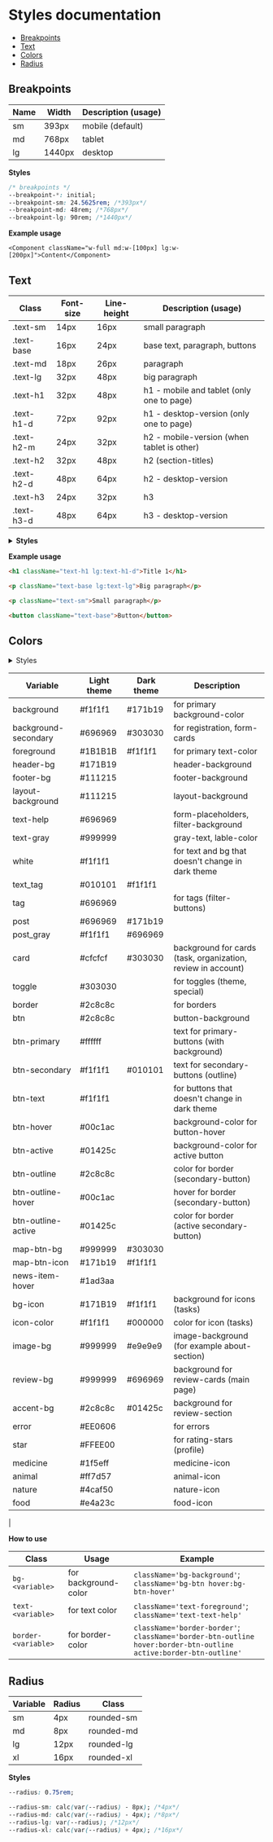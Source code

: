 # Styles documentation

- [Breakpoints](#breakpoints)
- [Text](#text)
- [Colors](#colors)
- [Radius](#radius)

## Breakpoints

| Name | Width  | Description (usage) |
| ---- | ------ | ------------------- |
| sm   | 393px  | mobile (default)    |
| md   | 768px  | tablet              |
| lg   | 1440px | desktop             |

**Styles**

```css
/* breakpoints */
--breakpoint-*: initial;
--breakpoint-sm: 24.5625rem; /*393px*/
--breakpoint-md: 48rem; /*768px*/
--breakpoint-lg: 90rem; /*1440px*/
```

**Example usage**

```tsx
<Component className="w-full md:w-[100px] lg:w-[200px]">Content</Component>
```

## Text

| Class      | Font-size | Line-height | Description (usage)                        |
| ---------- | --------- | ----------- | ------------------------------------------ |
| .text-sm   | 14px      | 16px        | small paragraph                            |
| .text-base | 16px      | 24px        | base text, paragraph, buttons              |
| .text-md   | 18px      | 26px        | paragraph                                  |
| .text-lg   | 32px      | 48px        | big paragraph                              |
| .text-h1   | 32px      | 48px        | h1 - mobile and tablet (only one to page)  |
| .text-h1-d | 72px      | 92px        | h1 - desktop-version (only one to page)    |
| .text-h2-m | 24px      | 32px        | h2 - mobile-version (when tablet is other) |
| .text-h2   | 32px      | 48px        | h2 (section-titles)                        |
| .text-h2-d | 48px      | 64px        | h2 - desktop-version                       |
| .text-h3   | 24px      | 32px        | h3                                         |
| .text-h3-d | 48px      | 64px        | h3 - desktop-version                       |

<details>
<summary>
<b>Styles</b>
</summary>

```css
@theme {
  /* font sizes and line-height desktop */
  --text-sm: 14px;
  --leading-sm: 16px;
  --text-base: 16px;
  --leading-base: 24px;
  --text-md: 18px;
  --leading-md: 26px;
  --text-lg: 32px;
  --leading-lg: 48px;

  --text-h1-d: 72px;
  --leading-h1-d: 92px;
  --text-h2-d: 48px;
  --leading-h2-d: 64px;
  --text-h3-d: 48px;
  --leading-h3-d: 64px;

  /* font sizes and line-height mobile */
  --text-h1: 32px;
  --leading-h1: 48px;
  --text-h2-m: 24px;
  --leading-h2-m: 32px;
  --text-h2: 32px;
  --leading-h2: 48px;
  --text-h3: 24px;
  --leading-h3: 32px;
}

@layer utilities {
  .text-sm {
    font-size: var(--text-sm);
    line-height: var(--leading-sm);
  }

  @media (min-width: 48rem) {
    .md\:text-sm {
      font-size: var(--text-sm);
      line-height: var(--leading-sm);
    }
  }

  @media (min-width: 90rem) {
    .lg\:text-sm {
      font-size: var(--text-sm);
      line-height: var(--leading-sm);
    }
  }

  .text-base {
    font-size: var(--text-base);
    line-height: var(--leading-base);
  }

  @media (min-width: 48rem) {
    .md\:text-base {
      font-size: var(--text-base);
      line-height: var(--leading-base);
    }
  }

  @media (min-width: 90rem) {
    .lg\:text-base {
      font-size: var(--text-base);
      line-height: var(--leading-base);
    }
  }

  .text-md {
    font-size: var(--text-md);
    line-height: var(--leading-md);
  }

  @media (min-width: 48rem) {
    .md\:text-md {
      font-size: var(--text-md);
      line-height: var(--leading-md);
    }
  }

  @media (min-width: 90rem) {
    .lg\:text-md {
      font-size: var(--text-md);
      line-height: var(--leading-md);
    }
  }

  .text-lg {
    font-size: var(--text-lg);
    line-height: var(--leading-lg);
  }

  @media (min-width: 48rem) {
    .md\:text-lg {
      font-size: var(--text-lg);
      line-height: var(--leading-lg);
    }
  }

  @media (min-width: 90rem) {
    .lg\:text-lg {
      font-size: var(--text-lg);
      line-height: var(--leading-lg);
    }
  }

  .text-h1 {
    font-size: var(--text-h1);
    line-height: var(--leading-h1);
  }

  @media (min-width: 48rem) {
    .md\:text-h1 {
      font-size: var(--text-h1);
      line-height: var(--leading-h1);
    }
  }

  @media (min-width: 90rem) {
    .lg\:text-h1 {
      font-size: var(--text-h1);
      line-height: var(--leading-h1);
    }
  }

  .text-h1-d {
    font-size: var(--text-h1-d);
    line-height: var(--leading-h1-d);
  }

  @media (min-width: 48rem) {
    .md\:text-h1-d {
      font-size: var(--text-h1-d);
      line-height: var(--leading-h1-d);
    }
  }

  @media (min-width: 90rem) {
    .lg\:text-h1-d {
      font-size: var(--text-h1-d);
      line-height: var(--leading-h1-d);
    }
  }

  .text-h2-m {
    font-size: var(--text-h2-m);
    line-height: var(--leading-h2-m);
  }

  @media (min-width: 48rem) {
    .md\:text-h2-m {
      font-size: var(--text-h2-m);
      line-height: var(--leading-h2-m);
    }
  }

  @media (min-width: 90rem) {
    .lg\:text-h2-m {
      font-size: var(--text-h2-m);
      line-height: var(--leading-h2-m);
    }
  }

  .text-h2 {
    font-size: var(--text-h2);
    line-height: var(--leading-h2);
  }

  @media (min-width: 48rem) {
    .md\:text-h2 {
      font-size: var(--text-h2);
      line-height: var(--leading-h2);
    }
  }

  @media (min-width: 90rem) {
    .lg\:text-h2 {
      font-size: var(--text-h2);
      line-height: var(--leading-h2);
    }
  }

  .text-h2-d {
    font-size: var(--text-h2-d);
    line-height: var(--leading-h2-d);
  }

  @media (min-width: 48rem) {
    .md\:text-h2-d {
      font-size: var(--text-h2-d);
      line-height: var(--leading-h2-d);
    }
  }

  @media (min-width: 90rem) {
    .lg\:text-h2-d {
      font-size: var(--text-h2-d);
      line-height: var(--leading-h2-d);
    }
  }

  .text-h3 {
    font-size: var(--text-h3);
    line-height: var(--leading-h3);
  }

  @media (min-width: 48rem) {
    .md\:text-h3 {
      font-size: var(--text-h3);
      line-height: var(--leading-h3);
    }
  }

  @media (min-width: 90rem) {
    .lg\:text-h3 {
      font-size: var(--text-h3);
      line-height: var(--leading-h3);
    }
  }

  .text-h3-d {
    font-size: var(--text-h3-d);
    line-height: var(--leading-h3-d);
  }

  @media (min-width: 48rem) {
    .md\:text-h3-d {
      font-size: var(--text-h3-d);
      line-height: var(--leading-h3-d);
    }
  }

  @media (min-width: 90rem) {
    .lg\:text-h3-d {
      font-size: var(--text-h3-d);
      line-height: var(--leading-h3-d);
    }
  }
}
```

</details>

**Example usage**

```html
<h1 className="text-h1 lg:text-h1-d">Title 1</h1>

<p className="text-base lg:text-lg">Big paragraph</p>

<p className="text-sm">Small paragraph</p>

<button className="text-base">Button</button>
```

## Colors

<details>
<summary>Styles</summary>

```css
/* colors */
--color-background: var(--background);
--color-foreground: var(--foreground);
--color-text-help: var(--text-help);
--color-text-gray: var(--text-gray);
--color-layout-background: var(--layout-background);
--color-card: var(--card);
--color-toggle: var(--toggle);

/_ buttons _/ --color-border: var(--border); --color-btn: var(--btn);
--color-btn-text: var(--btn-text); --color-btn-hover: var(--btn-hover);
--color-btn-active: var(--btn-active); --color-btn-outline: var(--btn-outline);
--color-btn-outline-hover: var(--btn-outline-hover); --color-btn-outline-active:
var(--btn-outline-active); --color-tag: var(--tag);

--color-error: var(--error); --color-attention: var(--attention);

--color-star: var(--star);

```

Light theme variables

```css
--background: #f1f1f1;
--background-secondary: #696969;
--foreground: #1b1b1b;
--header-bg: #171b19;
--footer-bg: #111215;
--layout-background: #111215;
--text-help: #696969;
--text-gray: #999999;
--white: #f1f1f1;
--text_tag: #010101;
--tag: #696969;
--post: #696969;
--post_gray: #f1f1f1;

--card: #e6e6e6;
--toggle: #303030;

--border: #2c8c8c;
--btn: #2c8c8c;
--btn-primary: #ffffff;
--btn-secondary: #f1f1f1;
--btn-text: #f1f1f1;
--btn-hover: #00c1ac;
--btn-active: #01425c;
--btn-outline: #2c8c8c;
--btn-outline-hover: #00c1ac;
--btn-outline-active: #01425c;
--map-btn-bg: #999999;
--map-btn-icon: #171b19;
--news-item-hover: #1ad3aa;

--bg-icon: #171b19;
--icon-color: #f1f1f1;
--image-bg: #999999;

--review-bg: #999999;
--accent-bg: #2c8c8c;

--error: #ee0606;
--success: #17814b;

--star: #ffee00;
--medicine: #1f5eff;
--animal: #ff7d57;
--nature: #4caf50;
--food: #e4a23c;
```

Dark theme variables

```css
.dark {
  --background: #171b19;
  --background-secondary: #303030;
  --foreground: #f1f1f1;
  --card: #303030;
  --btn-secondary: #010101;
  --post: #171b19;
  --text_tag: #f1f1f1;
  --post_gray: #696969;
  --gradient:
    linear-gradient(
      238.09deg,
      rgba(26, 211, 170, 0.15) 30.81%,
      rgba(0, 0, 0, 0.15) 82.23%,
      rgba(0, 0, 0, 0.15) 83.94%,
      rgba(26, 211, 170, 0.15) 129.53%
    ),
    radial-gradient(circle, rgba(26, 211, 170, 0.1) 2px, transparent 2px);
  --bg-icon: #f1f1f1;
  --icon-color: #000000;
  --image-bg: #e9e9e9;
  --map-btn-bg: #303030;
  --map-btn-icon: #f1f1f1;
  --review-bg: #696969;
  --accent-bg: #01425c;
}
```

</details>

| Variable             | Light theme | Dark theme | Description                                                  |
| -------------------- | ----------- | ---------- | ------------------------------------------------------------ |
| background           | #f1f1f1     | #171b19    | for primary background-color                                 |
| background-secondary | #696969     | #303030    | for registration, form-cards                                 |
| foreground           | #1B1B1B     | #f1f1f1    | for primary text-color                                       |
| header-bg            | #171B19     |            | header-background                                            |
| footer-bg            | #111215     |            | footer-background                                            |
| layout-background    | #111215     |            | layout-background                                            |
| text-help            | #696969     |            | form-placeholders, filter-background                         |
| text-gray            | #999999     |            | gray-text, lable-color                                       |
| white                | #f1f1f1     |            | for text and bg that doesn't change in dark theme            |
| text_tag             | #010101     | #f1f1f1    |                                                              |
| tag                  | #696969     |            | for tags (filter-buttons)                                    |
| post                 | #696969     | #171b19    |                                                              |
| post_gray            | #f1f1f1     | #696969    |                                                              |
| card                 | #cfcfcf     | #303030    | background for cards (task, organization, review in account) |
| toggle               | #303030     |            | for toggles (theme, special)                                 |
| border               | #2c8c8c     |            | for borders                                                  |
| btn                  | #2c8c8c     |            | button-background                                            |
| btn-primary          | #ffffff     |            | text for primary-buttons (with background)                   |
| btn-secondary        | #f1f1f1     | #010101    | text for secondary-buttons (outline)                         |
| btn-text             | #f1f1f1     |            | for buttons that doesn't change in dark theme                |
| btn-hover            | #00c1ac     |            | background-color for button-hover                            |
| btn-active           | #01425c     |            | background-color for active button                           |
| btn-outline          | #2c8c8c     |            | color for border (secondary-button)                          |
| btn-outline-hover    | #00c1ac     |            | hover for border (secondary-button)                          |
| btn-outline-active   | #01425c     |            | color for border (active secondary-button)                   |
| map-btn-bg           | #999999     | #303030    |                                                              |
| map-btn-icon         | #171b19     | #f1f1f1    |                                                              |
| news-item-hover      | #1ad3aa     |            |                                                              |
| bg-icon              | #171B19     | #f1f1f1    | background for icons (tasks)                                 |
| icon-color           | #f1f1f1     | #000000    | color for icon (tasks)                                       |
| image-bg             | #999999     | #e9e9e9    | image-background (for example about-section)                 |
| review-bg            | #999999     | #696969    | background for review-cards (main page)                      |
| accent-bg            | #2c8c8c     | #01425c    | background for review-section                                |
| error                | #EE0606     |            | for errors                                                   |
| star                 | #FFEE00     |            | for rating-stars (profile)                                   |
| medicine             | #1f5eff     |            | medicine-icon                                                |
| animal               | #ff7d57     |            | animal-icon                                                  |
| nature               | #4caf50     |            | nature-icon                                                  |
| food                 | #e4a23c     |            | food-icon                                                    |

|

**How to use**

| Class               | Usage                | Example                                                                                                              |
| ------------------- | -------------------- | -------------------------------------------------------------------------------------------------------------------- |
| `bg-<variable>`     | for background-color | `className='bg-background'`;</br>`className='bg-btn hover:bg-btn-hover'`                                             |
| `text-<variable>`   | for text color       | `className='text-foreground'`; </br>`className='text-text-help' `                                                    |
| `border-<variable>` | for border-color     | `className='border-border'`;</br>`className='border-btn-outline hover:border-btn-outline active:border-btn-outline'` |

## Radius

| Variable | Radius | Class      |
| -------- | ------ | ---------- |
| sm       | 4px    | rounded-sm |
| md       | 8px    | rounded-md |
| lg       | 12px   | rounded-lg |
| xl       | 16px   | rounded-xl |

**Styles**

```css
--radius: 0.75rem;

--radius-sm: calc(var(--radius) - 8px); /*4px*/
--radius-md: calc(var(--radius) - 4px); /*8px*/
--radius-lg: var(--radius); /*12px*/
--radius-xl: calc(var(--radius) + 4px); /*16px*/
```
